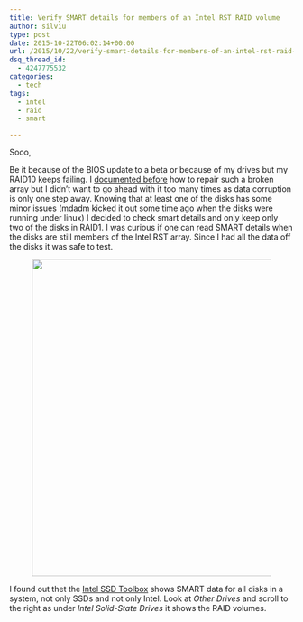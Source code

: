 ```yaml
---
title: Verify SMART details for members of an Intel RST RAID volume
author: silviu
type: post
date: 2015-10-22T06:02:14+00:00
url: /2015/10/22/verify-smart-details-for-members-of-an-intel-rst-raid-volume/
dsq_thread_id:
  - 4247775532
categories:
  - tech
tags:
  - intel
  - raid
  - smart

---
```

Sooo,

Be it because of the BIOS update to a beta or because of my drives but my RAID10 keeps failing. I [documented before][1] how to repair such a broken array but I didn&#8217;t want to go ahead with it too many times as data corruption is only one step away. Knowing that at least one of the disks has some minor issues (mdadm kicked it out some time ago when the disks were running under linux) I decided to check smart details and only keep only two of the disks in RAID1. I was curious if one can read SMART&nbsp;details when the disks are still members of the Intel RST array. Since I had all the data off the disks it was safe to test.

<div class="wp-block-image">
  <figure class="aligncenter size-full"><img decoding="async" loading="lazy" width="744" height="561" src="https://www.silviuvulcan.ro/wp-content/uploads/2021/10/intel_ssd_toolbox_smart_raid.png" alt="" class="wp-image-3839" srcset="https://www.silviuvulcan.ro/wp-content/uploads/2021/10/intel_ssd_toolbox_smart_raid.png 744w, https://www.silviuvulcan.ro/wp-content/uploads/2021/10/intel_ssd_toolbox_smart_raid-300x226.png 300w, https://www.silviuvulcan.ro/wp-content/uploads/2021/10/intel_ssd_toolbox_smart_raid-210x158.png 210w" sizes="(max-width: 744px) 100vw, 744px" /></figure>
</div>

<p class="has-text-align-center">
</p>

I found out thet the [Intel SSD Toolbox][2] shows SMART data for all disks in a system, not only SSDs and not only Intel. Look at&nbsp;_Other Drives_ and scroll to the right as under _Intel Solid-State Drives_ it shows the RAID volumes.

 [1]: http://www.sgvulcan.com/2015/10/14/intel-rst-raid-non-raid-disk-after-bios-update/
 [2]: https://www.google.com/?gws_rd=ssl#q=Intel+SSD+toolbox